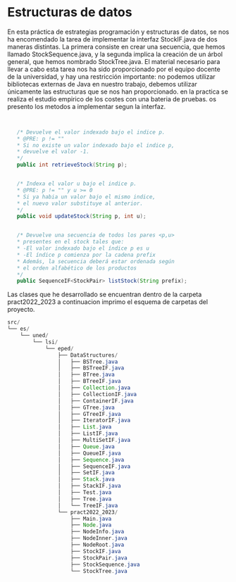 # Estructuras de datos
En esta práctica de estrategias programación y estructuras de datos, se nos ha encomendado la tarea de implementar la interfaz StockIF.java de dos maneras distintas. La primera consiste en crear una secuencia, que hemos llamado StockSequence.java, y la segunda implica la creación de un árbol general, que hemos nombrado StockTree.java. El material necesario para llevar a cabo esta tarea nos ha sido proporcionado por el equipo docente de la universidad, y hay una restricción importante: no podemos utilizar bibliotecas externas de Java en nuestro trabajo, debemos utilizar únicamente las estructuras que se nos han proporcionado. en la practica se realiza el estudio empirico de los costes con una bateria de pruebas. os presento los metodos a implementar segun la interfaz.

```java

   
   /* Devuelve el valor indexado bajo el indice p.
   * @PRE: p != ""
   * Si no existe un valor indexado bajo el indice p,
   * devuelve el valor -1.
   */
   public int retrieveStock(String p);


   /* Indexa el valor u bajo el indice p.
   * @PRE: p != "" y u >= 0
   * Si ya habia un valor bajo el mismo indice,
   * el nuevo valor substituye al anterior.
   */
   public void updateStock(String p, int u);


   /* Devuelve una secuencia de todos los pares <p,u>
   * presentes en el stock tales que:
   * -El valor indexado bajo el índice p es u
   * -El índice p comienza por la cadena prefix
   * Además, la secuencia deberá estar ordenada según
   * el orden alfabético de los productos
   */
   public SequenceIF<StockPair> listStock(String prefix);


```
Las clases que he desarrollado se encuentran dentro de la carpeta pract2022_2023 a continuacion imprimo el esquema de carpetas del proyecto.

```java
src/
└── es/
    └── uned/
        └── lsi/
            └── eped/
                ├── DataStructures/
                │   ├── BSTree.java
                │   ├── BSTreeIF.java
                │   ├── BTree.java
                │   ├── BTreeIF.java
                │   ├── Collection.java
                │   ├── CollectionIF.java
                │   ├── ContainerIF.java
                │   ├── GTree.java
                │   ├── GTreeIF.java
                │   ├── IteratorIF.java
                │   ├── List.java
                │   ├── ListIF.java
                │   ├── MultiSetIF.java
                │   ├── Queue.java
                │   ├── QueueIF.java
                │   ├── Sequence.java
                │   ├── SequenceIF.java
                │   ├── SetIF.java
                │   ├── Stack.java
                │   ├── StackIF.java
                │   ├── Test.java
                │   ├── Tree.java
                │   └── TreeIF.java
                └── pract2022_2023/
                    ├── Main.java
                    ├── Node.java
                    ├── NodeInfo.java
                    ├── NodeInner.java
                    ├── NodeRoot.java
                    ├── StockIF.java
                    ├── StockPair.java
                    ├── StockSequence.java
                    └── StockTree.java

```
